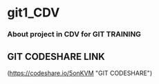 # git1_CDV

### About project in CDV for GIT TRAINING
## GIT CODESHARE LINK
(https://codeshare.io/5onKVM "GIT CODESHARE")
